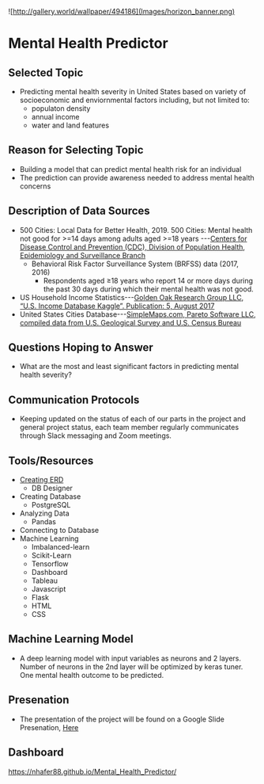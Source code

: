 ![http://gallery.world/wallpaper/494186](Images/horizon_banner.png)
# Mental Health Predictor

## Selected Topic
- Predicting mental health severity in United States based on variety of socioeconomic and enviornmental factors including, but not limited to:
  - populaton density
  - annual income
  - water and land features
## Reason for Selecting Topic
- Building a model that can predict mental health risk for an individual
- The prediction can provide awareness needed to address mental health concerns
## Description of Data Sources
- 500 Cities: Local Data for Better Health, 2019. 500 Cities: Mental health not good for >=14 days among adults aged >=18 years ---[Centers for Disease Control and Prevention (CDC), Division of Population Health, Epidemiology and Surveillance Branch](https://chronicdata.cdc.gov/500-Cities-Places/500-Cities-Mental-health-not-good-for-14-days-amon/i2ek-k3pa)
  - Behavioral Risk Factor Surveillance System (BRFSS) data (2017, 2016)
    - Respondents aged ≥18 years who report 14 or more days during the past 30 days during which their mental health was not good. 
- US Household Income Statistics---[Golden Oak Research Group LLC, “U.S. Income Database Kaggle”. Publication: 5, August 2017](https://www.kaggle.com/goldenoakresearch/us-household-income-stats-geo-locations/version/1)
- United States Cities Database---[SimpleMaps.com, Pareto Software LLC, compiled data from U.S. Geological Survey and U.S. Census Bureau](https://simplemaps.com/data/us-cities)
## Questions Hoping to Answer
- What are the most and least significant factors in predicting mental health severity?
## Communication Protocols
- Keeping updated on the status of each of our parts in the project and general project status, each team member regularly communicates through Slack messaging and Zoom meetings.
## Tools/Resources
- [Creating ERD](https://github.com/nhafer88/Mental_Health_Predictor/blob/main/final_erd.png)
  - DB Designer
- Creating Database
   - PostgreSQL
- Analyzing Data
  - Pandas
- Connecting to Database
- Machine Learning
  - Imbalanced-learn
  - Scikit-Learn
  - Tensorflow
  - Dashboard
  - Tableau
  - Javascript
  - Flask
  - HTML
  - CSS
## Machine Learning Model
- A deep learning model with input variables as neurons and 2 layers. Number of neurons in the 2nd layer will be optimized by keras tuner. One mental health outcome to be predicted.

## Presenation
- The presentation of the project will be found on a Google Slide Presenation,
[Here](https://docs.google.com/presentation/d/1T0pPPJlH2q55Iz5oIuN2MVgiFmE9DHhBDO7ZB3xee1I/edit?usp=sharing)
## Dashboard
https://nhafer88.github.io/Mental_Health_Predictor/
